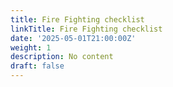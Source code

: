```yaml
---
title: Fire Fighting checklist
linkTitle: Fire Fighting checklist
date: '2025-05-01T21:00:00Z'
weight: 1
description: No content
draft: false
---
```



